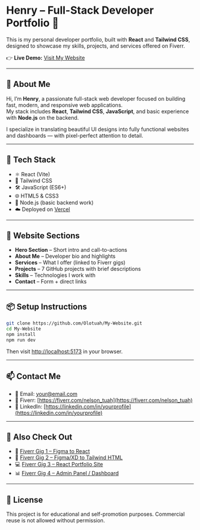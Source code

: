 # Henry – Full-Stack Developer Portfolio 🚀

This is my personal developer portfolio, built with **React** and **Tailwind CSS**, designed to showcase my skills, projects, and services offered on Fiverr.

👉 **Live Demo:** [Visit My Website](https://your-vercel-link.vercel.app)

---

## 💼 About Me

Hi, I’m **Henry**, a passionate full-stack web developer focused on building fast, modern, and responsive web applications.  
My stack includes **React**, **Tailwind CSS**, **JavaScript**, and basic experience with **Node.js** on the backend.

I specialize in translating beautiful UI designs into fully functional websites and dashboards — with pixel-perfect attention to detail.

---

## 🔧 Tech Stack

- ⚛️ React (Vite)
- 🎨 Tailwind CSS
- 🛠️ JavaScript (ES6+)
- 🌐 HTML5 & CSS3
- 🧠 Node.js (basic backend work)
- ☁️ Deployed on [Vercel](https://vercel.com)

---

## 📂 Website Sections

- **Hero Section** – Short intro and call-to-actions
- **About Me** – Developer bio and highlights
- **Services** – What I offer (linked to Fiverr gigs)
- **Projects** – 7 GitHub projects with brief descriptions
- **Skills** – Technologies I work with
- **Contact** – Form + direct links

---

## 📦 Setup Instructions

```bash
git clone https://github.com/Olotuah/My-Website.git
cd My-Website
npm install
npm run dev
```

Then visit [http://localhost:5173](http://localhost:5173) in your browser.

---

## 📫 Contact Me

- 📧 Email: your@email.com
- 💼 Fiverr: [https://fiverr.com/nelson_tuah](https://fiverr.com/nelson_tuah)
- 👔 LinkedIn: [https://linkedin.com/in/yourprofile](https://linkedin.com/in/yourprofile)

---

## 🔗 Also Check Out

- 🎨 [Fiverr Gig 1 – Figma to React](https://www.fiverr.com/s/wkBr6Xw)
- 🎨 [Fiverr Gig 2 – Figma/XD to Tailwind HTML](https://www.fiverr.com/s/Eg9yAW8)
- 💻 [Fiverr Gig 3 – React Portfolio Site](https://www.fiverr.com/s/R7vapmR)
- 📊 [Fiverr Gig 4 – Admin Panel / Dashboard](https://www.fiverr.com/s/6YPLrYP)

---

## 🪪 License

This project is for educational and self-promotion purposes. Commercial reuse is not allowed without permission.